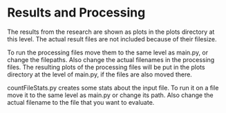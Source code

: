 # Results and Processing

The results from the research are shown as plots in the plots directory at this level. The actual result files are not 
included because of their filesize.

To run the processing files move them to the same level as main.py, or change the filepaths. Also change the actual 
filenames in the processing files. The resulting plots of the processing files will be put in the plots directory at the level of main.py, if the files are also moved there.

countFileStats.py creates some stats about the input file. To run it on a file move it to the same level as main.py or change its path. Also change the actual filename to the file that you want to evaluate. 